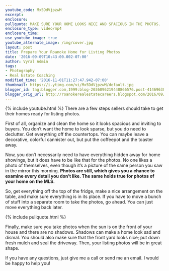 ```yaml
---
youtube_code: Mx5DdVjpzwM
excerpt:
enclosure:
pullquote: MAKE SURE YOUR HOME LOOKS NICE AND SPACIOUS IN THE PHOTOS.
enclosure_type: video/mp4
enclosure_time:
use_youtube_image: true
youtube_alternate_image: /img/cover.jpg
layout: post
title: Prepare Your Roanoke Home for Listing Photos
date: '2016-09-09T10:43:00.002-07:00'
author: Vyral Admin
tags:
- Photography
- Real Estate Coaching
modified_time: '2016-11-01T11:27:47.942-07:00'
thumbnail: https://i.ytimg.com/vi/Mx5DdVjpzwM/default.jpg
blogger_id: tag:blogger.com,1999:blog-2036096219448866576.post-4146963055633695567
blogger_orig_url: http://roanokerealestatecareers.blogspot.com/2016/09/there-are-few-steps-sellers-should-take.html
---
```

{% include youtube.html %}
There are a few steps sellers should take to get their homes ready for listing photos.

 First of all, organize and clean the home so it looks spacious and inviting to buyers. You don’t want the home to look sparse, but you do need to declutter. Get everything off the countertops. You can maybe leave a decorative, colorful cannister out, but put the coffeepot and the toaster away.

 Now, you don’t necessarily need to have everything hidden away for home showings, but it does have to be like that for the photos. No one likes a photo of themselves, even though it’s a picture of the same person you saw in the mirror this morning. **Photos are still, which gives you a chance to examine every detail you don’t like. The same holds true for photos of your home on the MLS.**

 So, get everything off the top of the fridge, make a nice arrangement on the table, and make sure everything is in its place. If you have to move a bunch of stuff into a separate room to take the photos, go ahead. You can just move everything back later.

{% include pullquote.html %}

Finally, make sure you take photos when the sun is on the front of your house and there are no shadows. Shadows can make a home look sad and dismal. You should also make sure that the front yard looks nice; put down fresh mulch and seal the driveway. Then, your listing photos will be in great shape.

 If you have any questions, just give me a call or send me an email. I would be happy to help you!
